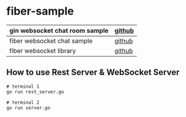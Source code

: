 # fiber-sample

| gin websocket chat room sample | [github](https://github.com/AnupKumarPanwar/Golang-realtime-chat) |
----|---- 
| fiber websocket chat sample | [github](https://github.com/gofiber/recipes/tree/master/websocket-chat) |
| fiber websocket library | [github](https://github.com/gofiber/websocket) |

## How to use Rest Server & WebSocket Server
```shell script
# terminal 1
go run rest_server.go

# terminal 2
go run server.go
```